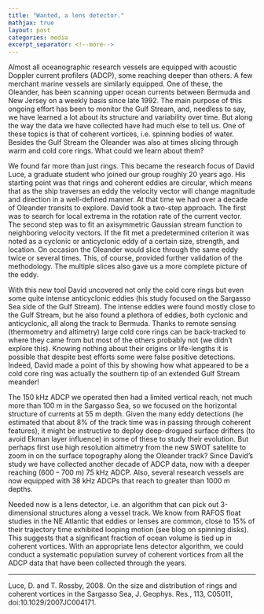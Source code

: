 ```yaml
---
title: "Wanted, a lens detector."
mathjax: true
layout: post
categories: media
excerpt_separator: <!--more-->
---
```


Almost all oceanographic research vessels are equipped with acoustic Doppler current profilers (ADCP), some reaching deeper than others. A few merchant marine vessels are similarly equipped. One of these, the Oleander, has been scanning upper ocean currents between Bermuda and New Jersey on a weekly basis since late 1992. The main purpose of this ongoing effort has been to monitor the Gulf Stream, and, needless to say, we have learned a lot about its structure and variability over time. But along the way the data we have collected have had much else to tell us. One of these topics is that of coherent vortices, i.e. spinning bodies of water. Besides the Gulf Stream the Oleander was also at times slicing through warm and cold core rings. What could we learn about them?
<!--more-->

We found far more than just rings. This became the research focus of David Luce, a graduate student who joined our group roughly 20 years ago. His starting point was that rings and coherent eddies are circular, which means that as the ship traverses an eddy the velocity vector will change magnitude and direction in a well-defined manner.  At that time we had over a decade of Oleander transits to explore. David took a two-step approach. The first was to search for local extrema in the rotation rate of the current vector. The second step was to fit an axisymmetric Gaussian stream function to neighboring velocity vectors. If the fit met a predetermined criterion it was noted as a cyclonic or anticyclonic eddy of a certain size, strength, and location. On occasion the Oleander would slice through the same eddy twice or several times. This, of course, provided further validation of the methodology. The multiple slices also gave us a more complete picture of the eddy. 

With this new tool David uncovered not only the cold core rings but even some quite intense anticyclonic eddies (his study focused on the Sargasso Sea side of the Gulf Stream). The intense eddies were found mostly close to the Gulf Stream, but he also found a plethora of eddies, both cyclonic and anticyclonic, all along the track to Bermuda. Thanks to remote sensing (thermometry and altimetry) large cold core rings can be back-tracked to where they came from but most of the others probably not (we didn’t explore this). Knowing nothing about their origins or life-lengths it is possible that despite best efforts some were false positive detections. Indeed, David made a point of this by showing how what appeared to be a cold core ring was actually the southern tip of an extended Gulf Stream meander! 

The 150 kHz ADCP we operated then had a limited vertical reach, not much more than 100 m in the Sargasso Sea, so we focused on the horizontal structure of currents at 55 m depth. Given the many eddy detections (he estimated that about 8% of the track time was in passing through coherent features), it might be instructive to deploy deep-drogued surface drifters (to avoid Ekman layer influence) in some of these to study their evolution. But perhaps first use high resolution altimetry from the new SWOT satellite to zoom in on the surface topography along the Oleander track? Since David’s study we have collected another decade of ADCP data, now with a deeper reaching (600 – 700 m) 75 kHz ADCP. Also, several research vessels are now equipped with 38 kHz ADCPs that reach to greater than 1000 m depths. 

Needed now is a lens detector, i.e. an algorithm that can pick out 3-dimensional structures along a vessel track. We know from RAFOS float studies in the NE Atlantic that eddies or lenses are common, close to 15% of their trajectory time exhibited looping motion (see blog on spinning disks). This suggests that a significant fraction of ocean volume is tied up in coherent vortices. With an appropriate lens detector algorithm, we could conduct a systematic population survey of coherent vortices from all the ADCP data that have been collected through the years. 

- - - - -
Luce, D. and T. Rossby, 2008. On the size and distribution of rings and coherent vortices in the Sargasso Sea, J. Geophys. Res., 113, C05011, doi:10.1029/2007JC004171.
